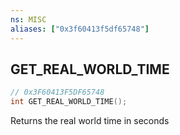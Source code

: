 ```yaml
---
ns: MISC
aliases: ["0x3f60413f5df65748"]
---
```

## GET_REAL_WORLD_TIME

```c
// 0x3F60413F5DF65748
int GET_REAL_WORLD_TIME();
```

Returns the real world time in seconds

